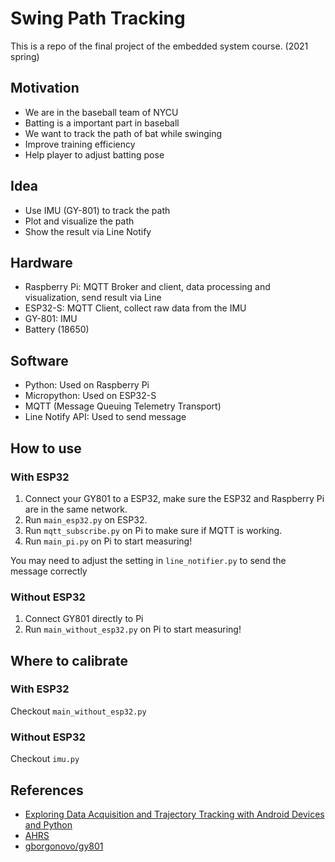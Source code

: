 # Swing Path Tracking

This is a repo of the final project of the embedded system course. (2021 spring)

## Motivation
- We are in the baseball team of NYCU
- Batting is a important part in baseball
- We want to track the path of bat while swinging
- Improve training efficiency
- Help player to adjust batting pose

## Idea
- Use IMU (GY-801) to track the path
- Plot and visualize the path
- Show the result via Line Notify

## Hardware
- Raspberry Pi: MQTT Broker and client, data processing and visualization, send result via Line
- ESP32-S: MQTT Client, collect raw data from the IMU
- GY-801: IMU
- Battery (18650)

## Software
- Python: Used on Raspberry Pi
- Micropython: Used on ESP32-S
- MQTT (Message Queuing Telemetry Transport)
- Line Notify API: Used to send message

## How to use

### With ESP32
1. Connect your GY801 to a ESP32, make sure the ESP32 and Raspberry Pi are in the same network.
2. Run `main_esp32.py` on ESP32.
3. Run `mqtt_subscribe.py` on Pi to make sure if MQTT is working.
4. Run `main_pi.py` on Pi to start measuring!

You may need to adjust the setting in `line_notifier.py` to send the message correctly

### Without ESP32
1. Connect GY801 directly to Pi
2. Run `main_without_esp32.py` on Pi to start measuring!

## Where to calibrate

### With ESP32

Checkout `main_without_esp32.py`

### Without ESP32

Checkout `imu.py`

## References

- [Exploring Data Acquisition and Trajectory Tracking with Android Devices and Python](https://medium.com/analytics-vidhya/exploring-data-acquisition-and-trajectory-tracking-with-android-devices-and-python-9fdef38f25ee)
- [AHRS](https://pypi.org/project/AHRS/)
- [gborgonovo/gy801](https://github.com/gborgonovo/gy801)
